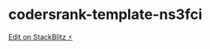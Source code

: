 # codersrank-template-ns3fci

[Edit on StackBlitz ⚡️](https://stackblitz.com/edit/codersrank-template-ns3fci)